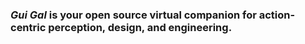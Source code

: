### ***Gui Gal*** is your open source virtual companion for action-centric perception, design, and engineering.
